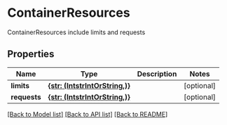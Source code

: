 # ContainerResources

ContainerResources include limits and requests

## Properties
Name | Type | Description | Notes
------------ | ------------- | ------------- | -------------
**limits** | [**{str: (IntstrIntOrString,)}**](IntstrIntOrString.md) |  | [optional] 
**requests** | [**{str: (IntstrIntOrString,)}**](IntstrIntOrString.md) |  | [optional] 

[[Back to Model list]](../README.md#documentation-for-models) [[Back to API list]](../README.md#documentation-for-api-endpoints) [[Back to README]](../README.md)


